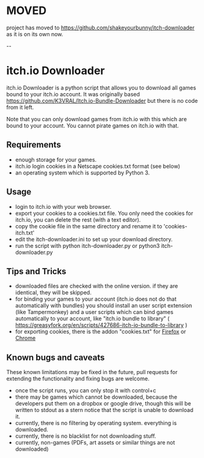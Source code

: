 # MOVED
project has moved to https://github.com/shakeyourbunny/itch-downloader as it is on its own now.

--

# itch.io Downloader

itch.io Downloader is a python script that allows you to download all games bound to your itch.io account. It was
originally based https://github.com/K3VRAL/Itch.io-Bundle-Downloader but there is no code from it left.

Note that you can only download games from itch.io with this which are bound to your account. You cannot pirate games on
itch.io with that.

## Requirements

- enough storage for your games.
- itch.io login cookies in a Netscape cookies.txt format (see below)
- an operating system which is supported by Python 3.

## Usage

- login to itch.io with your web browser.
- export your cookies to a cookies.txt file. You only need the cookies for itch.io, you can delete the rest (with a text
  editor).
- copy the cookie file in the same directory and rename it to 'cookies-itch.txt'
- edit the itch-downloader.ini to set up your download directory.
- run the script with python itch-downloader.py or python3 itch-downloader.py

## Tips and Tricks

- downloaded files are checked with the online version. if they are identical, they will be skipped.
- for binding your games to your account (itch.io does not do that automatically with bundles) you should install an
  user script extension (like Tampermonkey) and a user scripts which can bind games automatically to your account,
  like "itch.io bundle to library" ( https://greasyfork.org/en/scripts/427686-itch-io-bundle-to-library )
- for exporting cookies, there is the addon "cookies.txt"
  for [Firefox](https://addons.mozilla.org/en-US/firefox/addon/cookies-txt/)
  or [Chrome](https://chrome.google.com/webstore/detail/cookiestxt/njabckikapfpffapmjgojcnbfjonfjfg?hl=en)

## Known bugs and caveats

These known limitations may be fixed in the future, pull requests for extending the functionality and fixing bugs are
welcome.

- once the script runs, you can only stop it with control+c
- there may be games which cannot be downloaded, because the developers put them on a dropbox or google drive, though
  this will be written to stdout as a stern notice that the script is unable to download it.
- currently, there is no filtering by operating system. everything is downloaded.
- currently, there is no blacklist for not downloading stuff.
- currently, non-games (PDFs, art assets or similar things are not downloaded)


